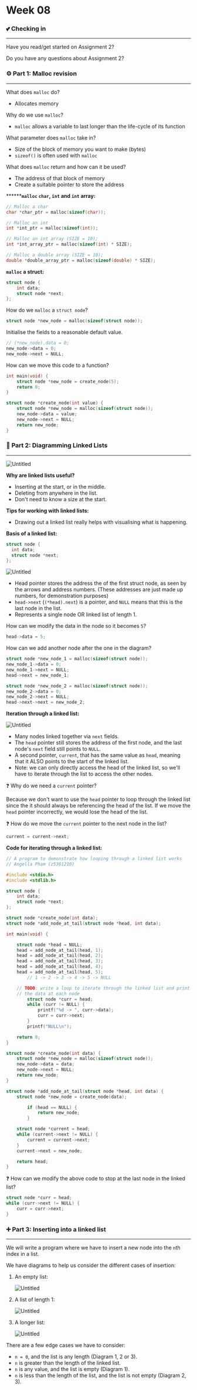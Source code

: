 # Week 08

### 💕 Checking in

---

Have you read/get started on Assignment 2?

Do you have any questions about Assignment 2?

### ⚙️ Part 1: Malloc revision

---

What does `malloc` do?

- Allocates memory

Why do we use `malloc`?

- `malloc` allows a variable to last longer than the life-cycle of its function

What parameter does `malloc` take in?

- Size of the block of memory you want to make (bytes)
- `sizeof()` is often used with `malloc`

What does `malloc` return and how can it be used?

- The address of that block of memory
- Create a suitable pointer to store the address

********`malloc` `char`, `int` and `int` array:**

```c
// Malloc a char
char *char_ptr = malloc(sizeof(char));

// Malloc an int
int *int_ptr = malloc(sizeof(int));

// Malloc an int array (SIZE = 10);
int *int_array_ptr = malloc(sizeof(int) * SIZE);

// Malloc a double array (SIZE = 10);
double *double_array_ptr = malloc(sizeof(double) * SIZE);
```

**`malloc` a struct:**

```c
struct node {
	int data;
	struct node *next;
};
```

How do we `malloc` a `struct node`?

```c
struct node *new_node = malloc(sizeof(struct node));
```

Initialise the fields to a reasonable default value.

```c
// (*new_node).data = 0;
new_node->data = 0;
new_node->next = NULL;
```

How can we move this code to a function?

```c
int main(void) {
	struct node *new_node = create_node(5);
	return 0;
}

struct node *create_node(int value) {
	struct node *new_node = malloc(sizeof(struct node));
	new_node->data = value;
	new_node->next = NULL;
	return new_node;
}
```

### 🔗 ****Part 2: Diagramming Linked Lists****

---

![Untitled](images/Untitled.png)

**Why are linked lists useful?**

- Inserting at the start, or in the middle.
- Deleting from anywhere in the list.
- Don't need to know a size at the start.

**Tips for working with linked lists:**

- Drawing out a linked list really helps with visualising what is happening.

**Basis of a linked list:**

```c
struct node {
  int data;
  struct node *next;
};
```

![Untitled](images/Untitled%201.png)

- Head pointer stores the address the of the first struct node, as seen by the arrows and address numbers. (These addresses are just made up numbers, for demonstration purposes)
- `head->next` (`(*head).next`) is a pointer, and `NULL` means that this is the last node in the list.
- Represents a single node OR linked list of length 1.

How can we modify the data in the node so it becomes `5`?

```c
head->data = 5;
```

How can we add another node after the one in the diagram?

```c
struct node *new_node_1 = malloc(sizeof(struct node));
new_node_1->data = 0;
new_node_1->next = NULL;
head->next = new_node_1;

struct node *new_node_2 = malloc(sizeof(struct node));
new_node_2->data = 0;
new_node_2->next = NULL;
head->next->next = new_node_2;
```

**Iteration through a linked list:**

![Untitled](images/Untitled%202.png)

- Many nodes linked together via `next` fields.
- The `head` pointer still stores the address of the first node, and the last node's `next` field still points to `NULL`.
- A second pointer, `current`, that has the same value as `head`, meaning that it ALSO points to the start of the linked list.
- Note: we can only directly access the head of the linked list, so we'll have to iterate through the list to access the other nodes.
    
    
❓ Why do we need a `current` pointer?

Because we don't want to use the `head` pointer to loop through the linked list since the it should always be referencing the head of the list. If we move the `head` pointer incorrectly, we would lose the head of the list.
    
❓ How do we move the `current` pointer to the next node in the list?
    
```c
current = current->next;
```

**********************Code for iterating through a linked list:**********************

```c
// A program to demonstrate how looping through a linked list works
// Angella Pham (z5361210)

#include <stdio.h>
#include <stdlib.h>

struct node {
    int data;
    struct node *next;
};

struct node *create_node(int data);
struct node *add_node_at_tail(struct node *head, int data);

int main(void) {

    struct node *head = NULL;
    head = add_node_at_tail(head, 1);
    head = add_node_at_tail(head, 2);
    head = add_node_at_tail(head, 3);
    head = add_node_at_tail(head, 4);
    head = add_node_at_tail(head, 5);
		// 1 -> 2 -> 3 -> 4 -> 5 -> NULL

    // TODO: write a loop to iterate through the linked list and print
    // the data at each node
		struct node *curr = head;
		while (curr != NULL) {
			printf("%d -> ", curr->data);
			curr = curr->next;
		}
		printf("NULL\n");

    return 0;
}

struct node *create_node(int data) {
    struct node *new_node = malloc(sizeof(struct node));
    new_node->data = data;
    new_node->next = NULL;
    return new_node;
}

struct node *add_node_at_tail(struct node *head, int data) {
    struct node *new_node = create_node(data);

		if (head == NULL) {
			return new_node;
		}

    struct node *current = head;
    while (current->next != NULL) {
        current = current->next;
    }
    current->next = new_node;

    return head;
}
```


❓ How can we modify the above code to stop at the last node in the linked list?

```c
struct node *curr = head;
while (curr->next != NULL) {
	curr = curr->next;
}
```

### ➕ ****Part 3: Inserting into a linked list****

---

We will write a program where we have to insert a new node into the `n`th index in a list.

We have diagrams to help us consider the different cases of insertion:

1. An empty list:
    
    ![Untitled](images/Untitled%203.png)
    
2. A list of length 1:
    
    ![Untitled](images/Untitled%204.png)
    
3. A longer list:
    
    ![Untitled](images/Untitled%205.png)
    

There are a few edge cases we have to consider:

- `n = 0`, and the list is any length (Diagram 1, 2 or 3).
- `n` is greater than the length of the linked list.
- `n` is any value, and the list is empty (Diagram 1).
- `n` is less than the length of the list, and the list is not empty (Diagram 2, 3).